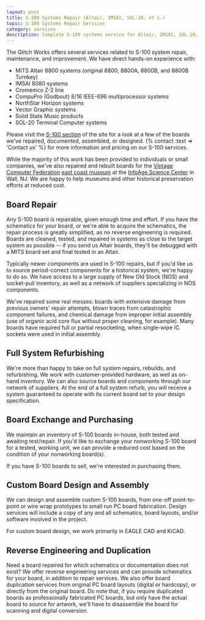 ```yaml
---
layout: post
title: S-100 Systems Repair (Altair, IMSAI, SOL-20, et c.)
topic: S-100 Systems Repair Services
category: services
description: Complete S-100 systems service for Altair, IMSAI, SOL-20, Cromemco, CompuPro, and more. From individual board repair to whole system refurbishing, including custom S-100 boards, reverse engineering, and board duplication. Hundreds of hours of direct experience with many S-100 products, from the earliest MITS Altair 8800 boards to multiprocessor IEEE-696 systems.
---
```


The Glitch Works offers several services related to S-100 system repair, maintenance, and improvement. We have direct hands-on experience with:

* MITS Altair 8800 systems (original 8800, 8800A, 8800B, and 8800B Turnkey)
* IMSAI 8080 systems
* Cromemco Z-2 line
* CompuPro (Godbout) 8/16 IEEE-696 multiprocessor systems
* NorthStar Horizon systems
* Vector Graphic systems
* Solid State Music products
* SOL-20 Terminal Computer systems

Please visit the [S-100 section](/s100.html) of the site for a look at a few of the boards we've repaired, documented, assembled, or designed. {% contact :text => 'Contact us' %} for more information and pricing on our S-100 services.

While the majority of this work has been provided to individuals or small companies, we've also repaired and rebuilt boards for the [Vintage Computer Federation](http://www.vcfed.org/) [east coast museum](http://www.vintagecomputerfederation.org/groups/vcf-mid-atlantic/vcf-museum/) at the [InfoAge Science Center](http://www.infoage.org/) in Wall, NJ. We are happy to help museums and other historical preservation efforts at reduced cost.

## Board Repair

Any S-100 board is repairable, given enough time and effort. If you have the schematics for your board, or we're able to acquire the schematics, the repair process is greatly simplified, as no reverse engineering is required. Boards are cleaned, tested, and repaired in systems as close to the target system as possible -- if you send us Altair boards, they'll be debugged with a MITS board set and final tested in an Altair.

Typically newer components are used in S-100 repairs, but if you'd like us to source period-correct components for a historical system, we're happy to do so. We have access to a large supply of New Old Stock (NOS) and socket-pull inventory, as well as a network of suppliers specializing in NOS components.

We've repaired some real messes: boards with extensive damage from previous owners' repair attempts, blown traces from catastrophic component failures, and chemical damage from improper initial assembly (use of organic acid core flux without proper cleaning, for example). Many boards have required full or partial resocketing, when single-wipe IC sockets were used in initial assembly.

## Full System Refurbishing

We're more than happy to take on full system repairs, rebuilds, and refurbishing. We work with customer-provided hardware, as well as on-hand inventory. We can also source boards and components through our network of suppliers. At the end of a full system refurb, you will receive a system guaranteed to operate with its current board set to your design specification.

## Board Exchange and Purchasing

We maintain an inventory of S-100 boards in-house, both tested and awaiting test/repair. If you'd like to exchange your nonworking S-100 board for a tested, working unit, we can provide a reduced cost based on the condition of your nonworking board(s).

If you have S-100 boards to sell, we're interested in purchasing them.

## Custom Board Design and Assembly

We can design and assemble custom S-100 boards, from one-off point-to-point or wire wrap prototypes to small run PC board fabrication. Design services will include a copy of any and all schematics, board layouts, and/or software involved in the project.

For custom board design, we work primarily in EAGLE CAD and KiCAD.

## Reverse Engineering and Duplication

Need a board repaired for which schematics or documentation does not exist? We offer reverse engineering services and can provide schematics for your board, in addition to repair services. We also offer board duplication services from original PC board layouts (digital or hardcopy), or directly from the original board. Do note that, if you require duplicated boards as professionally fabricated PC boards, but only have the actual board to source for artwork, we'll have to disassemble the board for scanning and digital conversion.